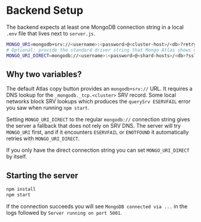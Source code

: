 # Backend Setup

The backend expects at least one MongoDB connection string in a local `.env` file that lives next to `server.js`.

```bash
MONGO_URI=mongodb+srv://<username>:<password>@<cluster-host>/<db>?retryWrites=true&w=majority
# Optional: provide the standard driver string that Mongo Atlas shows under "Drivers"
MONGO_URI_DIRECT=mongodb://<username>:<password>@<shard-hosts>/<db>?ssl=true&replicaSet=...&authSource=admin&retryWrites=true&w=majority
```

## Why two variables?

The default Atlas copy button provides an `mongodb+srv://` URL. It requires a DNS lookup for the `_mongodb._tcp.<cluster>` SRV record. Some local networks block SRV lookups which produces the `querySrv ESERVFAIL` error you saw when running `npm start`.

Setting `MONGO_URI_DIRECT` to the regular `mongodb://` connection string gives the server a fallback that does not rely on SRV DNS. The server will try `MONGO_URI` first, and if it encounters `ESERVFAIL` or `ENOTFOUND` it automatically retries with `MONGO_URI_DIRECT`.

If you only have the direct connection string you can set `MONGO_URI_DIRECT` by itself.

## Starting the server

```bash
npm install
npm start
```

If the connection succeeds you will see `MongoDB connected via ...` in the logs followed by `Server running on port 5001`.